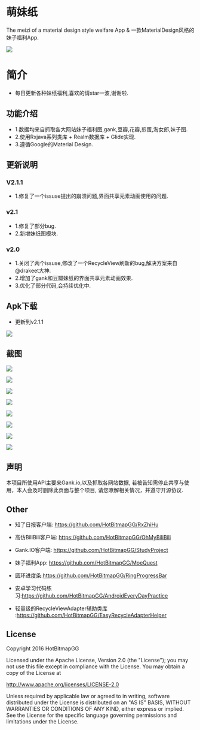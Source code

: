 # 萌妹纸

The meizi of a material design style welfare App & 一款MaterialDesign风格的妹子福利App.

![](https://github.com/HotBitmapGG/MoeQuest/blob/master/meizi_pic/bg.jpg?raw=true)

# 简介

* 每日更新各种妹纸福利,喜欢的请star一波,谢谢啦.

## 功能介绍

* 1.数据均来自抓取各大网站妹子福利图,gank,豆瓣,花瓣,煎蛋,淘女郎,妹子图.
* 2.使用Rxjava系列类库 + Realm数据库 + Glide实现.
* 3.遵循Google的Material Design.

## 更新说明

### V2.1.1
  * 1.修复了一个issuse提出的崩溃问题,界面共享元素动画使用的问题.


### v2.1
  * 1.修复了部分bug.
  * 2.新增妹纸图模块.


### v2.0
  * 1.关闭了两个issuse,修改了一个RecycleView刷新的bug,解决方案来自@drakeet大神.
  * 2.增加了gank和豆瓣妹纸的界面共享元素动画效果.
  * 3.优化了部分代码,会持续优化中.

## Apk下载

* 更新到v2.1.1

![](https://github.com/HotBitmapGG/MoeQuest/blob/master/meizi_pic/canvas.png?raw=true)

## 截图

![](https://github.com/HotBitmapGG/MoeQuest/blob/master/meizi_pic/01.png?raw=true)

![](https://github.com/HotBitmapGG/MoeQuest/blob/master/meizi_pic/02.png?raw=true)

![](https://github.com/HotBitmapGG/MoeQuest/blob/master/meizi_pic/03.png?raw=true)

![](https://github.com/HotBitmapGG/MoeQuest/blob/master/meizi_pic/04.png?raw=true)

![](https://github.com/HotBitmapGG/MoeQuest/blob/master/meizi_pic/05.png?raw=true)

![](https://github.com/HotBitmapGG/MoeQuest/blob/master/meizi_pic/06.png?raw=true)

![](https://github.com/HotBitmapGG/MoeQuest/blob/master/meizi_pic/07.png?raw=true)

![](https://github.com/HotBitmapGG/MoeQuest/blob/master/meizi_pic/08.png?raw=true)


## 声明

本项目所使用API主要来Gank.io,以及抓取各网站数据,
若被告知需停止共享与使用，本人会及时删除此页面与整个项目,
请您暸解相关情况，并遵守开源协议.

## Other

  * 知了日报客户端: https://github.com/HotBitmapGG/RxZhiHu

  * 高仿BiliBili客户端: https://github.com/HotBitmapGG/OhMyBiliBili

  * Gank.IO客户端: https://github.com/HotBitmapGG/StudyProject

  * 妹子福利App: https://github.com/HotBitmapGG/MoeQuest

  * 圆环进度条:https://github.com/HotBitmapGG/RingProgressBar

  * 安卓学习代码练习:https://github.com/HotBitmapGG/AndroidEveryDayPractice
  
  * 轻量级的RecycleViewAdapter辅助类库 :https://github.com/HotBitmapGG/EasyRecycleAdapterHelper

## License

 Copyright 2016 HotBitmapGG

 Licensed under the Apache License, Version 2.0 (the "License"); you may not use this file except in compliance with the License. You may obtain a copy of the License at

 http://www.apache.org/licenses/LICENSE-2.0

 Unless required by applicable law or agreed to in writing, software distributed under the License is distributed on an "AS IS" BASIS, WITHOUT WARRANTIES OR CONDITIONS OF ANY KIND, either express or implied. See the License for the specific language governing permissions and limitations under the License.





